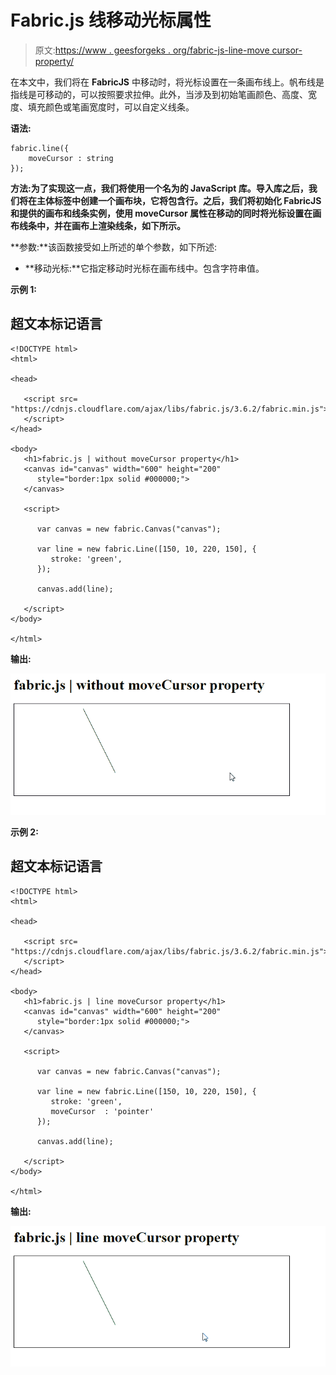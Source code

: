 # Fabric.js 线移动光标属性

> 原文:[https://www . geesforgeks . org/fabric-js-line-move cursor-property/](https://www.geeksforgeeks.org/fabric-js-line-movecursor-property/)

在本文中，我们将在 **FabricJS** 中移动时，将光标设置在一条画布线上。帆布线是指线是可移动的，可以按照要求拉伸。此外，当涉及到初始笔画颜色、高度、宽度、填充颜色或笔画宽度时，可以自定义线条。

**语法:**

```
fabric.line({
    moveCursor : string
});
```

**方法:**为了实现这一点，我们将使用一个名为**的 JavaScript 库。导入库之后，我们将在主体标签中创建一个画布块，它将包含行。之后，我们将初始化 **FabricJS** 和提供的画布和线条实例，使用 **moveCursor** 属性在移动的同时将光标设置在画布线条中，并在画布上渲染线条，如下所示。**

**参数:**该函数接受如上所述的单个参数，如下所述:

*   **移动光标:**它指定移动时光标在画布线中。包含字符串值。

**示例 1:**

## 超文本标记语言

```
<!DOCTYPE html> 
<html> 

<head> 

   <script src= 
"https://cdnjs.cloudflare.com/ajax/libs/fabric.js/3.6.2/fabric.min.js"> 
   </script> 
</head> 

<body> 
   <h1>fabric.js | without moveCursor property</h1>
   <canvas id="canvas" width="600" height="200"
      style="border:1px solid #000000;"> 
   </canvas> 

   <script> 

      var canvas = new fabric.Canvas("canvas"); 

      var line = new fabric.Line([150, 10, 220, 150], { 
         stroke: 'green',
      }); 

      canvas.add(line); 

   </script> 
</body> 

</html> 
```

**输出:**

![](img/58b57b99217b852d630b6b36b996c1a4.png)

**示例 2:**

## 超文本标记语言

```
<!DOCTYPE html> 
<html> 

<head> 

   <script src= 
"https://cdnjs.cloudflare.com/ajax/libs/fabric.js/3.6.2/fabric.min.js"> 
   </script> 
</head> 

<body> 
   <h1>fabric.js | line moveCursor property</h1>
   <canvas id="canvas" width="600" height="200"
      style="border:1px solid #000000;"> 
   </canvas> 

   <script> 

      var canvas = new fabric.Canvas("canvas"); 

      var line = new fabric.Line([150, 10, 220, 150], { 
         stroke: 'green',
         moveCursor  : 'pointer'
      }); 

      canvas.add(line); 

   </script> 
</body> 

</html> 
```

**输出:**

![](img/3bec1c4a4be1e64180012f48a6119f1c.png)